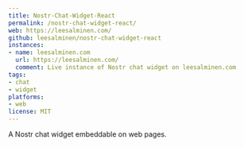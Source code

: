 ```yaml
---
title: Nostr-Chat-Widget-React
permalink: /nostr-chat-widget-react/
web: https://leesalminen.com/
github: leesalminen/nostr-chat-widget-react
instances:
- name: leesalminen.com
  url: https://leesalminen.com/
  comment: Live instance of Nostr chat widget on leesalminen.com
tags:
- chat
- widget
platforms:
- web
license: MIT
---
```


A Nostr chat widget embeddable on web pages. 